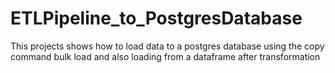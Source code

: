# ETLPipeline_to_PostgresDatabase
This projects shows how to load data to a postgres database using the copy command bulk load and also loading from a dataframe after transformation
